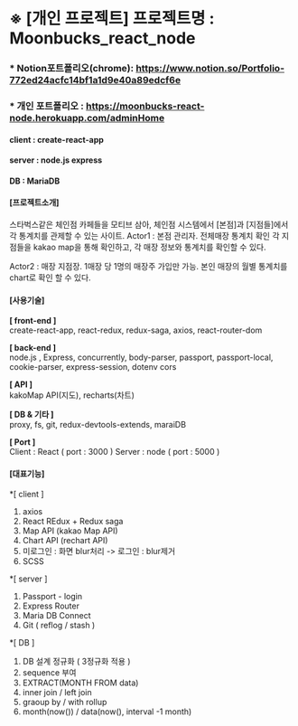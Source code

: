 

※ [개인 프로젝트] 
프로젝트명 : Moonbucks_react_node
================================

### * Notion포트폴리오(chrome): <https://www.notion.so/Portfolio-772ed24acfc14bf1a1d9e40a89edcf6e>
### * 개인 포트폴리오 : <https://moonbucks-react-node.herokuapp.com/adminHome>
   
#### client : create-react-app
#### server : node.js express
#### DB : MariaDB 
    
    
#### [프로젝트소개]      
스타벅스같은 체인점 카페들을 모티브 삼아, 체인점 시스템에서 [본점]과 [지점들]에서 각 통계치를 관제할 수 있는 사이트.
Actor1 : 본점 관리자. 
         전체매장 통계치 확인
         각 지점들을 kakao map을 통해 확인하고, 각 매장 정보와 통계치를 확인할 수 있다. 

Actor2 : 매장 지점장.
         1매장 당 1명의 매장주 가입만 가능.
         본인 매장의 월별 통계치를 chart로 확인 할 수 있다. 
        
        
         

#### [사용기술]
**[  front-end ]**    
 create-react-app,  react-redux, redux-saga, axios,  react-router-dom

**[ back-end ]**    
 node.js , Express, concurrently, body-parser,
 passport, passport-local, cookie-parser, express-session, dotenv
 cors

**[ API ]**     
kakoMap API(지도), recharts(차트)

**[ DB  &  기타 ]**     
proxy, fs, git, redux-devtools-extends, maraiDB

**[ Port ]**     
Client : React ( port : 3000 )
Server : node ( port : 5000 )




#### [대표기능]
*[ client ]
1. axios
2. React REdux + Redux saga
3. Map API (kakao Map API)
4. Chart API (rechart API)
5. 미로그인 : 화면 blur처리 -> 로그인 : blur제거
6. SCSS
    
*[ server ]
1. Passport - login
2. Express Router
3. Maria DB Connect
4. Git ( reflog / stash )
   
*[ DB ]
1. DB 설계 정규화 ( 3정규화 적용 )
2. sequence 부여
3. EXTRACT(MONTH FROM data)
4. inner join / left join
5. graoup by / with rollup
6. month(now()) / data(now(), interval -1 month)





